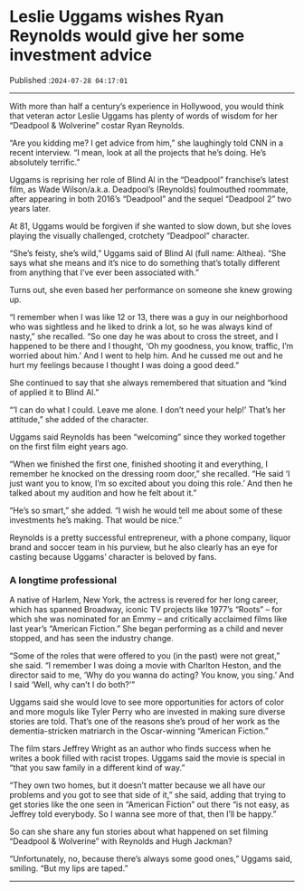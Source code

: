 # Leslie Uggams wishes Ryan Reynolds would give her some investment advice

Published :`2024-07-28 04:17:01`

---

With more than half a century’s experience in Hollywood, you would think that veteran actor Leslie Uggams has plenty of words of wisdom for her “Deadpool & Wolverine” costar Ryan Reynolds.

“Are you kidding me? I get advice from him,” she laughingly told CNN in a recent interview. “I mean, look at all the projects that he’s doing. He’s absolutely terrific.”

Uggams is reprising her role of Blind Al in the “Deadpool” franchise’s latest film, as Wade Wilson/a.k.a. Deadpool’s (Reynolds) foulmouthed roommate, after appearing in both 2016’s “Deadpool” and the sequel “Deadpool 2” two years later.

At 81, Uggams would be forgiven if she wanted to slow down, but she loves playing the visually challenged, crotchety “Deadpool” character.

“She’s feisty, she’s wild,” Uggams said of Blind Al (full name: Althea). “She says what she means and it’s nice to do something that’s totally different from anything that I’ve ever been associated with.”

Turns out, she even based her performance on someone she knew growing up.

“I remember when I was like 12 or 13, there was a guy in our neighborhood who was sightless and he liked to drink a lot, so he was always kind of nasty,” she recalled. “So one day he was about to cross the street, and I happened to be there and I thought, ‘Oh my goodness, you know, traffic, I’m worried about him.’ And I went to help him. And he cussed me out and he hurt my feelings because I thought I was doing a good deed.”

She continued to say that she always remembered that situation and “kind of applied it to Blind Al.”

“’I can do what I could. Leave me alone. I don’t need your help!’ That’s her attitude,” she added of the character.

Uggams said Reynolds has been “welcoming” since they worked together on the first film eight years ago.

“When we finished the first one, finished shooting it and everything, I remember he knocked on the dressing room door,” she recalled. “He said ‘I just want you to know, I’m so excited about you doing this role.’ And then he talked about my audition and how he felt about it.”

“He’s so smart,” she added. “I wish he would tell me about some of these investments he’s making. That would be nice.”

Reynolds is a pretty successful entrepreneur, with a phone company, liquor brand and soccer team in his purview, but he also clearly has an eye for casting because Uggams’ character is beloved by fans.

### A longtime professional

A native of Harlem, New York, the actress is revered for her long career, which has spanned Broadway, iconic TV projects like 1977’s “Roots” – for which she was nominated for an Emmy – and critically acclaimed films like last year’s “American Fiction.” She began performing as a child and never stopped, and has seen the industry change.

“Some of the roles that were offered to you (in the past) were not great,” she said. “I remember I was doing a movie with Charlton Heston, and the director said to me, ‘Why do you wanna do acting? You know, you sing.’ And I said ‘Well, why can’t I do both?’”

Uggams said she would love to see more opportunities for actors of color and more moguls like Tyler Perry who are invested in making sure diverse stories are told. That’s one of the reasons she’s proud of her work as the dementia-stricken matriarch in the Oscar-winning “American Fiction.”

The film stars Jeffrey Wright as an author who finds success when he writes a book filled with racist tropes. Uggams said the movie is special in “that you saw family in a different kind of way.”

“They own two homes, but it doesn’t matter because we all have our problems and you got to see that side of it,” she said, adding that trying to get stories like the one seen in “American Fiction” out there “is not easy, as Jeffrey told everybody. So I wanna see more of that, then I’ll be happy.”

So can she share any fun stories about what happened on set filming “Deadpool & Wolverine” with Reynolds and Hugh Jackman?

“Unfortunately, no, because there’s always some good ones,” Uggams said, smiling. “But my lips are taped.”

---

